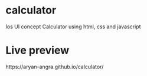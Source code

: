 # calculator
Ios UI concept Calculator using html, css and javascript

<h1>Live preview </h1>
https://aryan-angra.github.io/calculator/
